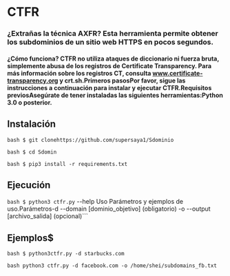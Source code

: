 # CTFR

### ¿Extrañas la técnica AXFR? Esta herramienta permite obtener los subdominios de un sitio web HTTPS en pocos segundos.

#### ¿Cómo funciona? CTFR no utiliza ataques de diccionario ni fuerza bruta, simplemente abusa de los registros de Certificate Transparency. Para más información sobre los registros CT, consulta www.certificate-transparency.org y crt.sh.Primeros pasosPor favor, sigue las instrucciones a continuación para instalar y ejecutar CTFR.Requisitos previosAsegúrate de tener instaladas las siguientes herramientas:Python 3.0 o posterior.

## Instalación

```bash $ git clonehttps://github.com/supersaya1/Sdominio```

```bash $ cd Sdomin```

```bash $ pip3 install -r requirements.txt```

## Ejecución

```bash $ python3 ctfr.py```
--help Uso Parámetros y ejemplos de uso.Parámetros-d --domain [dominio_objetivo] (obligatorio)
-o --output [archivo_salida] (opcional)```

## Ejemplos$  

```bash $ python3ctfr.py -d starbucks.com```

```bash python3 ctfr.py -d facebook.com -o /home/shei/subdomains_fb.txt```
